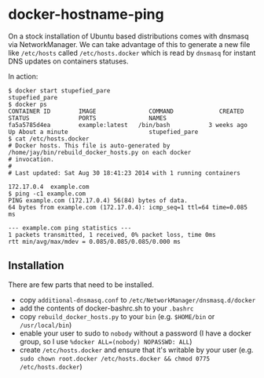 docker-hostname-ping
====================

On a stock installation of Ubuntu based distributions comes with dnsmasq via NetworkManager. We can take advantage of this to generate a new file like `/etc/hosts` called `/etc/hosts.docker` which is read by `dnsmasq` for instant DNS updates on containers statuses.

In action:

    $ docker start stupefied_pare
    stupefied_pare
    $ docker ps
    CONTAINER ID        IMAGE               COMMAND             CREATED             STATUS              PORTS               NAMES
    fa5a5785d4ea        example:latest   /bin/bash           3 weeks ago         Up About a minute                       stupefied_pare      
    $ cat /etc/hosts.docker 
    # Docker hosts. This file is auto-generated by /home/jay/bin/rebuild_docker_hosts.py on each docker
    # invocation.
    #
    # Last updated: Sat Aug 30 18:41:23 2014 with 1 running containers

    172.17.0.4  example.com
    $ ping -c1 example.com
    PING example.com (172.17.0.4) 56(84) bytes of data.
    64 bytes from example.com (172.17.0.4): icmp_seq=1 ttl=64 time=0.085 ms

    --- example.com ping statistics ---
    1 packets transmitted, 1 received, 0% packet loss, time 0ms
    rtt min/avg/max/mdev = 0.085/0.085/0.085/0.000 ms

## Installation

There are few parts that need to be installed.

* copy `additional-dnsmasq.conf` to `/etc/NetworkManager/dnsmasq.d/docker`
* add the contents of docker-bashrc.sh to your `.bashrc`
* copy `rebuild_docker_hosts.py` to your `bin` (e.g. `$HOME/bin` or `/usr/local/bin`)
* enable your user to sudo to `nobody` without a password (I have a docker group, so I use `%docker ALL=(nobody) NOPASSWD: ALL`)
* create `/etc/hosts.docker` and ensure that it's writable by your user (e.g. `sudo chown root.docker /etc/hosts.docker && chmod 0775 /etc/hosts.docker`)

